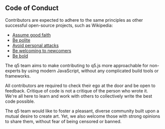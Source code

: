 ## Code of Conduct

Contributors are expected to adhere to the same principles as other successful open-source projects, such as Wikipedia:

- [Assume good faith](https://en.wikipedia.org/wiki/Wikipedia:Assume_good_faith)
- [Be polite](https://en.wikipedia.org/wiki/Wikipedia:Civility)
- [Avoid personal attacks](https://en.wikipedia.org/wiki/Wikipedia:No_personal_attacks)
- [Be welcoming to newcomers](https://en.wikipedia.org/wiki/Wikipedia:Please_do_not_bite_the_newcomers)
- [Be bold](https://en.wikipedia.org/wiki/Wikipedia:Be_bold)

The q5 team aims to make contributing to q5.js more approachable for non-experts by using modern JavaScript, without any complicated build tools or frameworks.

All contributors are required to check their ego at the door and be open to feedback. Critique of code is not a critique of the person who wrote it. We're all here to learn and work with others to collectively write the best code possible.

The q5 team would like to foster a pleasant, diverse community built upon a mutual desire to create art. Yet, we also welcome those with strong opinions to share them, without fear of being censored or banned.
